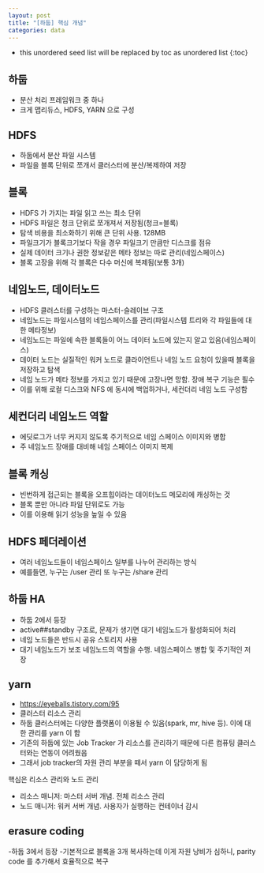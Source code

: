 ```yaml
---
layout: post
title: "[하둡] 핵심 개념"
categories: data
---
```


* this unordered seed list will be replaced by toc as unordered list
{:toc}

## 하둡

- 분산 처리 프레임워크 중 하나 
- 크게 맵리듀스, HDFS, YARN 으로 구성

## HDFS

- 하둡에서 분산 파일 시스템
- 파일을 블록 단위로 쪼개서 클러스터에 분산/복제하여 저장

## 블록

- HDFS 가 가지는 파일 읽고 쓰는 최소 단위
- HDFS 파일은 청크 단위로 쪼개져서 저장됨(청크=블록)
- 탐색 비용을 최소화하기 위해 큰 단위 사용. 128MB
- 파일크기가 블록크기보다 작을 경우 파일크기 만큼만 디스크를 점유
- 실제 데이터 크기나 권한 정보같은 메타 정보는 따로 관리(네임스페이스)
- 블록 고장을 위해 각 블록은 다수 머신에 복제됨(보통 3개)

## 네임노드, 데이터노드

- HDFS 클러스터를 구성하는 마스터-슬레이브 구조
- 네임노드는 파일시스템의 네임스페이스를 관리(파일시스템 트리와 각 파일들에 대한 메타정보)
- 네임노드는 파일에 속한 블록들이 어느 데이터 노드에 있는지 알고 있음(네임스페이스)
- 데이터 노드는 실질적인 워커 노드로 클라이언트나 네임 노드 요청이 있을때 블록을 저장하고 탐색
- 네임 노드가 메타 정보를 가지고 있기 때문에 고장나면 망함. 장애 복구 기능은 필수
- 이를 위해 로컬 디스크와 NFS 에 동시에 백업하거나, 세컨더리 네임 노드 구성함

## 세컨더리 네임노드 역할

- 에딧로그가 너무 커지지 않도록 주기적으로 네임 스페이스 이미지와 병합
- 주 네임노드 장애를 대비해 네임 스페이스 이미지 복제

## 블록 캐싱

- 빈번하게 접근되는 블록을 오프힙이라는 데이터노드 메모리에 캐싱하는 것
- 블록 뿐만 아니라 파일 단위로도 가능
- 이를 이용해 읽기 성능을 높일 수 있음 

## HDFS 페더레이션

- 여러 네임노드들이 네임스페이스 일부를 나누어 관리하는 방식
- 예를들면, 누구는 /user 관리 또 누구는 /share 관리

## 하둡 HA

- 하둡 2에서 등장
- active##standby 구조로, 문제가 생기면 대기 네임노드가 활성화되어 처리
- 네임 노드들은 반드시 공유 스토리지 사용
- 대기 네임노드가 보조 네임노드의 역할을 수행. 네임스페이스 병합 및 주기적인 저장

## yarn

- https://eyeballs.tistory.com/95
- 클러스터 리소스 관리
- 하둡 클러스터에는 다양한 플랫폼이 이용될 수 있음(spark, mr, hive 등). 이에 대한 관리를 yarn 이 함
- 기존의 하둡에 있는 Job Tracker 가 리소스를 관리하기 때문에 다른 컴퓨팅 클러스터와는 연동이 어려웠음
- 그래서 job tracker의 자원 관리 부분을 떼서 yarn 이 담당하게 됨

핵심은 리소스 관리와 노드 관리
- 리소스 매니저: 마스터 서버 개념. 전체 리소스 관리 
- 노드 매니저: 워커 서버 개념. 사용자가 실행하는 컨테이너 감시

## erasure coding

-하둡 3에서 등장
-기본적으로 블록을 3개 복사하는데 이게 자원 낭비가 심하니, parity code 를 추가해서 효율적으로 복구